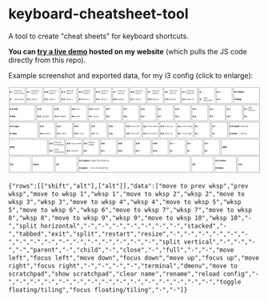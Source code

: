 # keyboard-cheatsheet-tool

A tool to create "cheat sheets" for keyboard shortcuts.

**You can [try a live demo](http://keyboardfire.com/keyboard-cheatsheet-tool) hosted on my website** (which pulls the JS code directly from this repo).

Example screenshot and exported data, for my i3 config (click to enlarge):

[![screenshot](screenshot.png)](https://raw.githubusercontent.com/KeyboardFire/keyboard-cheatsheet-tool/master/screenshot.png)

    {"rows":[["shift","alt"],["alt"]],"data":["move to prev wksp","prev wksp","move to wksp 1","wksp 1","move to wksp 2","wksp 2","move to wksp 3","wksp 3","move to wksp 4","wksp 4","move to wksp 5","wksp 5","move to wksp 6","wksp 6","move to wksp 7","wksp 7","move to wksp 8","wksp 8","move to wksp 9","wksp 9","move to wksp 10","wksp 10","-","split horizontal","-","-","-","-","-","-","-","stacked","-","tabbed","exit","split","restart","resize","-","-","-","-","-","-","-","-","-","-","-","-","-","-","-","-","split vertical","-","-","-","-","parent","-","child","-","close","-","full","-","-","move left","focus left","move down","focus down","move up","focus up","move right","focus right","-","-","-","-","terminal","dmenu","move to scratchpad","show scratchpad","clear name","rename","reload config","-","-","-","-","-","-","-","-","-","-","-","-","-","-","-","toggle floating/tiling","focus floating/tiling","-","-"]}
